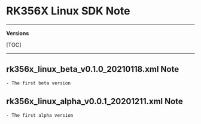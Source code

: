 # RK356X Linux SDK Note

---

**Versions**

[TOC]

---
## rk356x_linux_beta_v0.1.0_20210118.xml Note

```
- The first beta version
```

## rk356x_linux_alpha_v0.0.1_20201211.xml Note

```
- The first alpha version
```
